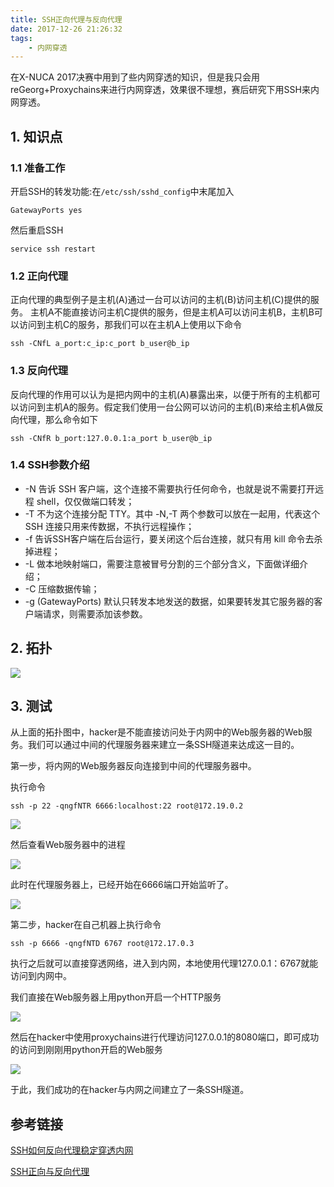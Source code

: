 ```yaml
---
title: SSH正向代理与反向代理
date: 2017-12-26 21:26:32
tags:
	- 内网穿透
---
```

在X-NUCA 2017决赛中用到了些内网穿透的知识，但是我只会用reGeorg+Proxychains来进行内网穿透，效果很不理想，赛后研究下用SSH来内网穿透。
<!-- more -->
## 1. 知识点

### 1.1 准备工作

开启SSH的转发功能:在`/etc/ssh/sshd_config`中末尾加入

	GatewayPorts yes

然后重启SSH

	service ssh restart

### 1.2 正向代理

正向代理的典型例子是主机(A)通过一台可以访问的主机(B)访问主机(C)提供的服务。 主机A不能直接访问主机C提供的服务，但是主机A可以访问主机B，主机B可以访问到主机C的服务，那我们可以在主机A上使用以下命令

	ssh -CNfL a_port:c_ip:c_port b_user@b_ip

### 1.3 反向代理

反向代理的作用可以认为是把内网中的主机(A)暴露出来，以便于所有的主机都可以访问到主机A的服务。假定我们使用一台公网可以访问的主机(B)来给主机A做反向代理，那么命令如下

	ssh -CNfR b_port:127.0.0.1:a_port b_user@b_ip

### 1.4 SSH参数介绍

- -N 告诉 SSH 客户端，这个连接不需要执行任何命令，也就是说不需要打开远程 shell，仅仅做端口转发；
- -T 不为这个连接分配 TTY。其中 -N,-T 两个参数可以放在一起用，代表这个 SSH 连接只用来传数据，不执行远程操作；
- -f 告诉SSH客户端在后台运行，要关闭这个后台连接，就只有用 kill 命令去杀掉进程；
- -L 做本地映射端口，需要注意被冒号分割的三个部分含义，下面做详细介绍；
- -C 压缩数据传输；
- -g (GatewayPorts) 默认只转发本地发送的数据，如果要转发其它服务器的客户端请求，则需要添加该参数。

## 2. 拓扑

![](http://osn75zd5c.bkt.clouddn.com/Blog_SSH%E6%AD%A3%E5%90%91%E4%BB%A3%E7%90%86%E4%B8%8E%E5%8F%8D%E5%90%91%E4%BB%A3%E7%90%86_tuopu.png)

## 3. 测试
从上面的拓扑图中，hacker是不能直接访问处于内网中的Web服务器的Web服务。我们可以通过中间的代理服务器来建立一条SSH隧道来达成这一目的。

第一步，将内网的Web服务器反向连接到中间的代理服务器中。

执行命令

	ssh -p 22 -qngfNTR 6666:localhost:22 root@172.19.0.2

![](http://osn75zd5c.bkt.clouddn.com/Blog_SSH%E6%AD%A3%E5%90%91%E4%BB%A3%E7%90%86%E4%B8%8E%E5%8F%8D%E5%90%91%E4%BB%A3%E7%90%86_1.png)

然后查看Web服务器中的进程

![](http://osn75zd5c.bkt.clouddn.com/Blog_SSH%E6%AD%A3%E5%90%91%E4%BB%A3%E7%90%86%E4%B8%8E%E5%8F%8D%E5%90%91%E4%BB%A3%E7%90%86_2.png)

此时在代理服务器上，已经开始在6666端口开始监听了。

![](http://osn75zd5c.bkt.clouddn.com/Blog_SSH%E6%AD%A3%E5%90%91%E4%BB%A3%E7%90%86%E4%B8%8E%E5%8F%8D%E5%90%91%E4%BB%A3%E7%90%86_3.png)

第二步，hacker在自己机器上执行命令

	ssh -p 6666 -qngfNTD 6767 root@172.17.0.3

执行之后就可以直接穿透网络，进入到内网，本地使用代理127.0.0.1：6767就能访问到内网中。

我们直接在Web服务器上用python开启一个HTTP服务

![](http://osn75zd5c.bkt.clouddn.com/Blog_SSH%E6%AD%A3%E5%90%91%E4%BB%A3%E7%90%86%E4%B8%8E%E5%8F%8D%E5%90%91%E4%BB%A3%E7%90%86_4.png)

然后在hacker中使用proxychains进行代理访问127.0.0.1的8080端口，即可成功的访问到刚刚用python开启的Web服务

![](http://osn75zd5c.bkt.clouddn.com/Blog_SSH%E6%AD%A3%E5%90%91%E4%BB%A3%E7%90%86%E4%B8%8E%E5%8F%8D%E5%90%91%E4%BB%A3%E7%90%86_5.png)


于此，我们成功的在hacker与内网之间建立了一条SSH隧道。




## 参考链接

[SSH如何反向代理稳定穿透内网](https://www.anquanke.com/post/id/86596 "SSH如何反向代理稳定穿透内网")

[SSH正向与反向代理](http://blog.csdn.net/dliyuedong/article/details/49804825 "SSH正向与反向代理")